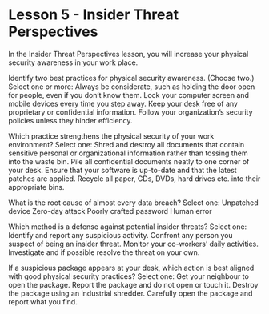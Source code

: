 # Lesson 5 - Insider Threat Perspectives

In the Insider Threat Perspectives lesson, you will increase your physical security awareness in your work place.

Identify two best practices for physical security awareness. (Choose two.)
Select one or more:
Always be considerate, such as holding the door open for people, even if you don’t know them.
Lock your computer screen and mobile devices every time you step away.
Keep your desk free of any proprietary or confidential information.
Follow your organization’s security policies unless they hinder efficiency.

Which practice strengthens the physical security of your work environment?
Select one:
Shred and destroy all documents that contain sensitive personal or organizational information rather than tossing them into the waste bin.
Pile all confidential documents neatly to one corner of your desk.
Ensure that your software is up-to-date and that the latest patches are applied.
Recycle all paper, CDs, DVDs, hard drives etc. into their appropriate bins.

What is the root cause of almost every data breach?
Select one:
Unpatched device
Zero-day attack
Poorly crafted password
Human error

Which method is a defense against potential insider threats?
Select one:
Identify and report any suspicious activity.
Confront any person you suspect of being an insider threat.
Monitor your co-workers’ daily activities.
Investigate and if possible resolve the threat on your own.

If a suspicious package appears at your desk, which action is best aligned with good physical security practices?
Select one:
Get your neighbour to open the package.
Report the package and do not open or touch it.
Destroy the package using an industrial shredder.
Carefully open the package and report what you find.
